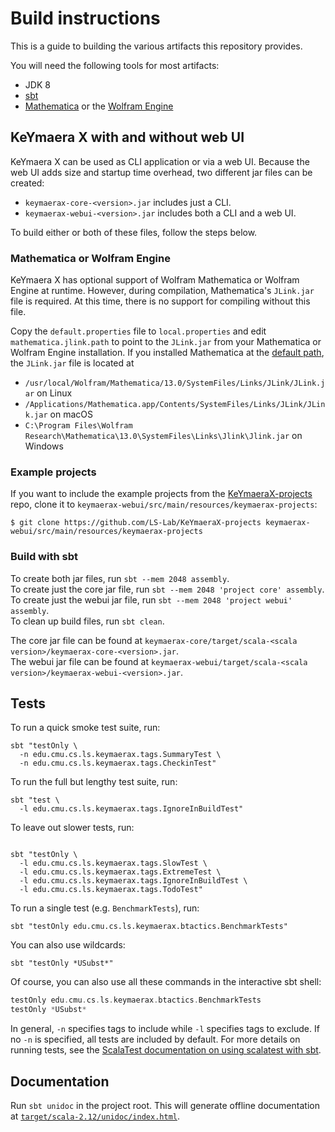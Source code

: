 # Build instructions

This is a guide to building the various artifacts this repository provides.

You will need the following tools for most artifacts:

- JDK 8
- [sbt](https://www.scala-sbt.org/)
- [Mathematica](https://www.wolfram.com/mathematica/)
  or the [Wolfram Engine](https://www.wolfram.com/engine/)

## KeYmaera X with and without web UI

KeYmaera X can be used as CLI application or via a web UI.
Because the web UI adds size and startup time overhead,
two different jar files can be created:

- `keymaerax-core-<version>.jar` includes just a CLI.
- `keymaerax-webui-<version>.jar` includes both a CLI and a web UI.

To build either or both of these files, follow the steps below.

### Mathematica or Wolfram Engine

KeYmaera X has optional support of Wolfram Mathematica or Wolfram Engine at runtime.
However, during compilation, Mathematica's `JLink.jar` file is required.
At this time, there is no support for compiling without this file.

Copy the `default.properties` file to `local.properties`
and edit `mathematica.jlink.path` to point to the `JLink.jar`
from your Mathematica or Wolfram Engine installation.
If you installed Mathematica at the
[default path](https://reference.wolfram.com/language/tutorial/WolframSystemFileOrganization.html),
the `JLink.jar` file is located at

- `/usr/local/Wolfram/Mathematica/13.0/SystemFiles/Links/JLink/JLink.jar` on Linux
- `/Applications/Mathematica.app/Contents/SystemFiles/Links/JLink/JLink.jar` on macOS
- `C:\Program Files\Wolfram Research\Mathematica\13.0\SystemFiles\Links\Jlink\Jlink.jar` on Windows

### Example projects

If you want to include the example projects
from the [KeYmaeraX-projects](https://github.com/LS-Lab/KeYmaeraX-projects) repo,
clone it to `keymaerax-webui/src/main/resources/keymaerax-projects`:

```shell
$ git clone https://github.com/LS-Lab/KeYmaeraX-projects keymaerax-webui/src/main/resources/keymaerax-projects
```

### Build with sbt

To create both jar files, run `sbt --mem 2048 assembly`.  
To create just the core jar file, run `sbt --mem 2048 'project core' assembly`.  
To create just the webui jar file, run `sbt --mem 2048 'project webui' assembly`.  
To clean up build files, run `sbt clean`.

The core jar file can be found at `keymaerax-core/target/scala-<scala version>/keymaerax-core-<version>.jar`.  
The webui jar file can be found at `keymaerax-webui/target/scala-<scala version>/keymaerax-webui-<version>.jar`.  

## Tests

To run a quick smoke test suite, run:
```shell
sbt "testOnly \
  -n edu.cmu.cs.ls.keymaerax.tags.SummaryTest \
  -n edu.cmu.cs.ls.keymaerax.tags.CheckinTest"
```

To run the full but lengthy test suite, run:
```shell
sbt "test \
  -l edu.cmu.cs.ls.keymaerax.tags.IgnoreInBuildTest"
```
To leave out slower tests, run:
```shell

sbt "testOnly \
  -l edu.cmu.cs.ls.keymaerax.tags.SlowTest \
  -l edu.cmu.cs.ls.keymaerax.tags.ExtremeTest \
  -l edu.cmu.cs.ls.keymaerax.tags.IgnoreInBuildTest \
  -l edu.cmu.cs.ls.keymaerax.tags.TodoTest"
```

To run a single test (e.g. `BenchmarkTests`), run:
```shell
sbt "testOnly edu.cmu.cs.ls.keymaerax.btactics.BenchmarkTests"
```
You can also use wildcards:
```shell
sbt "testOnly *USubst*"
```

Of course, you can also use all these commands in the interactive sbt shell:
```sbt
testOnly edu.cmu.cs.ls.keymaerax.btactics.BenchmarkTests
testOnly *USubst*
```

In general, `-n` specifies tags to include while `-l` specifies tags to exclude.
If no `-n` is specified, all tests are included by default.
For more details on running tests, see the
[ScalaTest documentation on using scalatest with sbt](https://www.scalatest.org/user_guide/using_scalatest_with_sbt).

## Documentation

Run `sbt unidoc` in the project root.
This will generate offline documentation at
[`target/scala-2.12/unidoc/index.html`](target/scala-2.12/unidoc/index.html).
